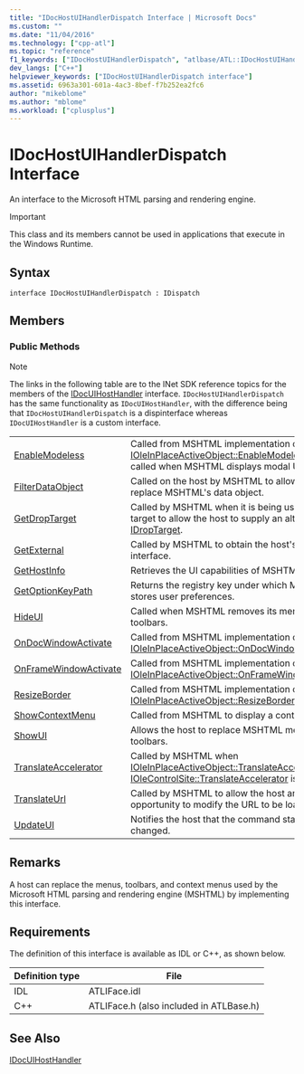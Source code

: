 ```yaml
---
title: "IDocHostUIHandlerDispatch Interface | Microsoft Docs"
ms.custom: ""
ms.date: "11/04/2016"
ms.technology: ["cpp-atl"]
ms.topic: "reference"
f1_keywords: ["IDocHostUIHandlerDispatch", "atlbase/ATL::IDocHostUIHandlerDispatch"]
dev_langs: ["C++"]
helpviewer_keywords: ["IDocHostUIHandlerDispatch interface"]
ms.assetid: 6963a301-601a-4ac3-8bef-f7b252ea2fc6
author: "mikeblome"
ms.author: "mblome"
ms.workload: ["cplusplus"]
---
```

# IDocHostUIHandlerDispatch Interface
An interface to the Microsoft HTML parsing and rendering engine.  
  
> [!IMPORTANT]
>  This class and its members cannot be used in applications that execute in the Windows Runtime.  
  
## Syntax  
  
```
interface IDocHostUIHandlerDispatch : IDispatch
```  
  
## Members  
  
### Public Methods  
  
> [!NOTE]
>  The links in the following table are to the INet SDK reference topics for the members of the [IDocUIHostHandler](https://msdn.microsoft.com/library/aa753260.aspx) interface. `IDocHostUIHandlerDispatch` has the same functionality as `IDocUIHostHandler`, with the difference being that `IDocHostUIHandlerDispatch` is a dispinterface whereas `IDocUIHostHandler` is a custom interface.  
  
|||  
|-|-|  
|[EnableModeless](https://msdn.microsoft.com/library/aa753253.aspx)|Called from MSHTML implementation of [IOleInPlaceActiveObject::EnableModeless](/windows/desktop/api/oleidl/nf-oleidl-ioleinplaceactiveobject-enablemodeless). Also called when MSHTML displays modal UI.|  
|[FilterDataObject](https://msdn.microsoft.com/library/aa753254.aspx)|Called on the host by MSHTML to allow the host to replace MSHTML's data object.|  
|[GetDropTarget](https://msdn.microsoft.com/library/aa753255.aspx)|Called by MSHTML when it is being used as a drop target to allow the host to supply an alternative [IDropTarget](/windows/desktop/api/oleidl/nn-oleidl-idroptarget).|  
|[GetExternal](https://msdn.microsoft.com/library/aa753256.aspx)|Called by MSHTML to obtain the host's IDispatch interface.|  
|[GetHostInfo](https://msdn.microsoft.com/library/aa753257.aspx)|Retrieves the UI capabilities of MSHTML host.|  
|[GetOptionKeyPath](https://msdn.microsoft.com/library/aa753258.aspx)|Returns the registry key under which MSHTML stores user preferences.|  
|[HideUI](https://msdn.microsoft.com/library/aa753259.aspx)|Called when MSHTML removes its menus and toolbars.|  
|[OnDocWindowActivate](https://msdn.microsoft.com/library/aa753261.aspx)|Called from MSHTML implementation of [IOleInPlaceActiveObject::OnDocWindowActivate](/windows/desktop/api/oleidl/nf-oleidl-ioleinplaceactiveobject-ondocwindowactivate).|  
|[OnFrameWindowActivate](https://msdn.microsoft.com/library/aa753262.aspx)|Called from MSHTML implementation of [IOleInPlaceActiveObject::OnFrameWindowActivate](/windows/desktop/api/oleidl/nf-oleidl-ioleinplaceactiveobject-onframewindowactivate).|  
|[ResizeBorder](https://msdn.microsoft.com/library/aa753263.aspx)|Called from MSHTML implementation of [IOleInPlaceActiveObject::ResizeBorder](/windows/desktop/api/oleidl/nf-oleidl-ioleinplaceactiveobject-resizeborder).|  
|[ShowContextMenu](https://msdn.microsoft.com/library/aa753264.aspx)|Called from MSHTML to display a context menu.|  
|[ShowUI](https://msdn.microsoft.com/library/aa753265.aspx)|Allows the host to replace MSHTML menus and toolbars.|  
|[TranslateAccelerator](https://msdn.microsoft.com/library/aa753266.aspx)|Called by MSHTML when [IOleInPlaceActiveObject::TranslateAccelerator](/windows/desktop/api/oleidl/nf-oleidl-ioleinplaceactiveobject-translateaccelerator) or [IOleControlSite::TranslateAccelerator](/windows/desktop/api/ocidl/nf-ocidl-iolecontrolsite-translateaccelerator) is called.|  
|[TranslateUrl](https://msdn.microsoft.com/library/aa753267.aspx)|Called by MSHTML to allow the host an opportunity to modify the URL to be loaded.|  
|[UpdateUI](https://msdn.microsoft.com/library/aa753268.aspx)|Notifies the host that the command state has changed.|  
  
## Remarks  
 A host can replace the menus, toolbars, and context menus used by the Microsoft HTML parsing and rendering engine (MSHTML) by implementing this interface.  
  
## Requirements  
 The definition of this interface is available as IDL or C++, as shown below.  
  
|Definition type|File|  
|---------------------|----------|  
|IDL|ATLIFace.idl|  
|C++|ATLIFace.h (also included in ATLBase.h)|  
  
## See Also  
 [IDocUIHostHandler](https://msdn.microsoft.com/library/aa753260.aspx)









